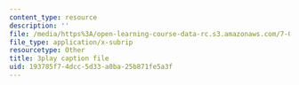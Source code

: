 ```yaml
---
content_type: resource
description: ''
file: /media/https%3A/open-learning-course-data-rc.s3.amazonaws.com/7-016-introductory-biology-fall-2018/193785f74dcc5d33a0ba25b871fe5a3f_SqGmQ6CFYHw.vtt
file_type: application/x-subrip
resourcetype: Other
title: 3play caption file
uid: 193785f7-4dcc-5d33-a0ba-25b871fe5a3f
---
```

